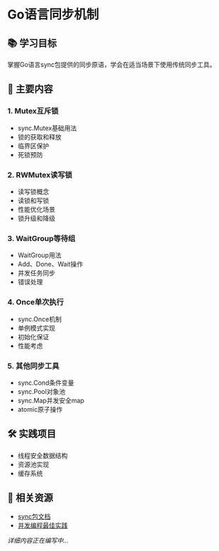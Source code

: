 # Go语言同步机制

## 📚 学习目标
掌握Go语言sync包提供的同步原语，学会在适当场景下使用传统同步工具。

## 🎯 主要内容

### 1. Mutex互斥锁
- sync.Mutex基础用法
- 锁的获取和释放
- 临界区保护
- 死锁预防

### 2. RWMutex读写锁
- 读写锁概念
- 读锁和写锁
- 性能优化场景
- 锁升级和降级

### 3. WaitGroup等待组
- WaitGroup用法
- Add、Done、Wait操作
- 并发任务同步
- 错误处理

### 4. Once单次执行
- sync.Once机制
- 单例模式实现
- 初始化保证
- 性能考虑

### 5. 其他同步工具
- sync.Cond条件变量
- sync.Pool对象池
- sync.Map并发安全map
- atomic原子操作

## 🛠️ 实践项目
- 线程安全数据结构
- 资源池实现
- 缓存系统

## 📖 相关资源
- [sync包文档](https://golang.org/pkg/sync/)
- [并发编程最佳实践](https://golang.org/doc/effective_go.html#concurrency)

*详细内容正在编写中...*
